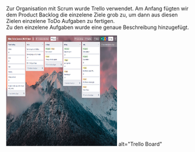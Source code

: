 Zur Organisation mit Scrum wurde Trello verwendet. 
Am Anfang fügten wir dem Product Backlog die einzelene Ziele grob zu, um dann aus diesen Zielen einzelene ToDo Aufgaben zu fertigen. <br/>
Zu den einzelene Aufgaben wurde eine genaue Beschreibung hinzugefügt.

<img src="imgs/Trello.png" width="300"  height="300">
alt="Trello Board"
